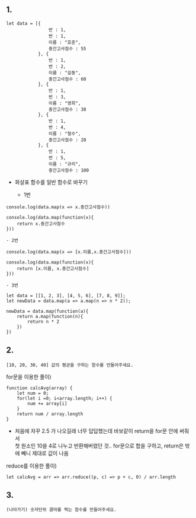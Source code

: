 ## 1.
```
let data = [{
                반 : 1, 
                번 : 1, 
                이름 : "호준", 
                중간고사점수 : 55
            }, {
                반 : 1, 
                번 : 2, 
                이름 : "길동", 
                중간고사점수 : 60
            }, {
                반 : 1, 
                번 : 3, 
                이름 : "영희", 
                중간고사점수 : 30
            }, {
                반 : 1, 
                번 : 4, 
                이름 : "철수", 
                중간고사점수 : 20
            }, {
                반 : 1, 
                번 : 5, 
                이름 : "규리", 
                중간고사점수 : 100
```
- 화살표 함수를 일반 함수로 바꾸기
    
    - 1번
 
```
console.log(data.map(x => x.중간고사점수))
```

```
console.log(data.map(function(x){
    return x.중간고사점수
}))
```

    - 2번
    
```
console.log(data.map(x => [x.이름,x.중간고사점수]))
```

```
console.log(data.map(function(x){
    return [x.이름, x.중간고사점수]
}))
```

    - 3번
    
```
let data = [[1, 2, 3], [4, 5, 6], [7, 8, 9]];
let newData = data.map(a => a.map(n => n * 2));
```

```
newData = data.map(function(a){
    return a.map(function(n){
        return n * 2
    })
})
```

## 2.
```
[10, 20, 30, 40] 값의 평균을 구하는 함수를 만들어주세요.
```

for문을 이용한 풀이)

```
function calcAvg(array) {
    let num = 0;
    for(let i =0; i<array.length; i++) {
        num += array[i]
    }
    return num / array.length
}
```

* 처음에 자꾸 2.5 가 나오길래 너무 답답했는데 바보같이 return을 for문 안에 써줘서   
첫 원소인 10을 4로 나누고 반환해버렸던 것..
for문으로 합을 구하고, return은 밖에 빼니 제대로 값이 나옴

reduce를 이용한 풀이)

```
let calcAvg = arr => arr.reduce((p, c) => p + c, 0) / arr.length
```

## 3.

```
(나아가기) 숫자단위 콤마를 찍는 함수를 만들어주세요.
```

